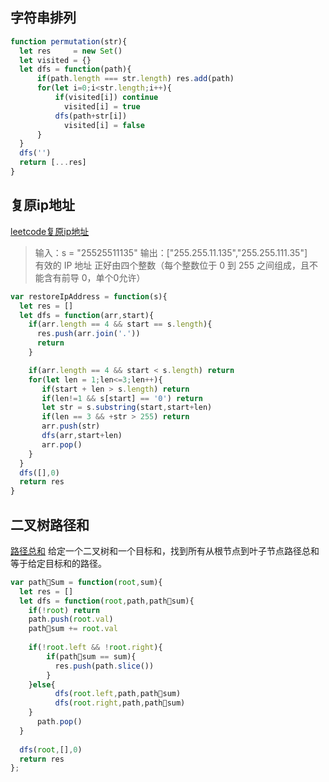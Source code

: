 ## 字符串排列
````js
function permutation(str){
  let res     = new Set()
  let visited = {}
  let dfs = function(path){
      if(path.length === str.length) res.add(path)
      for(let i=0;i<str.length;i++){
          if(visited[i]) continue
            visited[i] = true
          dfs(path+str[i])
            visited[i] = false
      }
  }
  dfs('')
  return [...res]
}
````
## 复原ip地址
[leetcode复原ip地址](https://leetcode-cn.com/problems/restore-ip-addresses/)
>输入：s = "25525511135"
 输出：["255.255.11.135","255.255.111.35"]  
 有效的 IP 地址 正好由四个整数（每个整数位于 0 到 255 之间组成，且不能含有前导 0，单个0允许）
````js
var restoreIpAddress = function(s){
  let res = []
  let dfs = function(arr,start){
    if(arr.length == 4 && start == s.length){
      res.push(arr.join('.'))
      return
    }

    if(arr.length == 4 && start < s.length) return
    for(let len = 1;len<=3;len++){
       if(start + len > s.length) return
       if(len!=1 && s[start] == '0') return
       let str = s.substring(start,start+len)
       if(len == 3 && +str > 255) return
       arr.push(str)
       dfs(arr,start+len)
       arr.pop()
    }
  }
  dfs([],0)
  return res
}
````
## 二叉树路径和
[路径总和](https://leetcode-cn.com/problems/path-sum-ii/)
给定一个二叉树和一个目标和，找到所有从根节点到叶子节点路径总和等于给定目标和的路径。
````js
var pathSum = function(root,sum){
  let res = []
  let dfs = function(root,path,pathsum){
    if(!root) return
    path.push(root.val)
    pathsum += root.val
    
    if(!root.left && !root.right){
        if(pathsum == sum){
          res.push(path.slice())
        }
    }else{
          dfs(root.left,path,pathsum)
          dfs(root.right,path,pathsum)
    }
      path.pop()
  }
  
  dfs(root,[],0)
  return res
};
````
